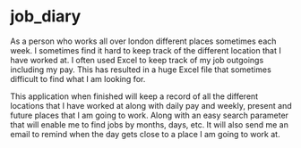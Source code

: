# job_diary

As a person who works all over london different places sometimes each week. I sometimes find it hard to keep track of the different location that I have worked at. I often used Excel to keep track of my job outgoings including my pay. This has resulted in a huge Excel file that sometimes difficult to find what I am looking for.

This application when finished will keep a record of all the different locations that I have worked at along with daily pay and weekly, present and future places that I am going to work. Along with an easy search parameter that will enable me to find jobs by months, days, etc. It will also send me an email to remind when the day gets close to a place I am going to work at.
